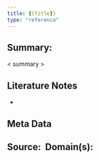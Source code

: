 ```yaml
---
title: {{title}}
type: "reference"
---
```


## Summary:

< summary >

## Literature Notes

- 

## Meta Data

**Source:** 
**Domain(s):**
- 
